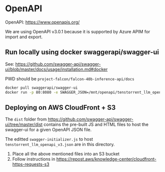# OpenAPI

OpenAPI: https://www.openapis.org/

We are using OpenAPI v3.0.1 because it is supported by Azure APIM for import and export.

## Run locally using docker swaggerapi/swagger-ui

See: https://github.com/swagger-api/swagger-ui/blob/master/docs/usage/installation.md#docker

PWD should be `project-falcon/falcon-40b-inference-api/docs`

```bash
docker pull swaggerapi/swagger-ui
docker run -p 80:8080 -e SWAGGER_JSON=/mnt/openapi/tenstorrent_llm_openapi_v3.json -v $PWD/openapi:/mnt/openapi swaggerapi/swagger-ui
```


## Deploying on AWS CloudFront + S3

The `dist` folder from https://github.com/swagger-api/swagger-ui/tree/master/dist
contains the pre-built JS and HTML files to host the swagger-ui for a given OpenAPI JSON file.

The editted `swagger-initializer.js` to host `tenstorrent_llm_openapi_v3.json` are in this directory.

1. Place all the above mentioned files into an S3 bucket
2. Follow instructions in https://repost.aws/knowledge-center/cloudfront-https-requests-s3
